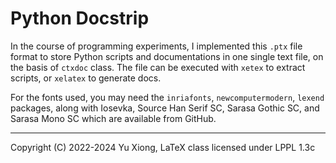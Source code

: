 # Python Docstrip

In the course of programming experiments, I implemented this `.ptx` file format to store Python scripts and documentations in one single text file, on the basis of `ctxdoc` class. The file can be executed with `xetex` to extract scripts, or `xelatex` to generate docs.

For the fonts used, you may need the `inriafonts`, `newcomputermodern`, `lexend` packages, along with Iosevka, Source Han Serif SC, Sarasa Gothic SC, and Sarasa Mono SC which are available from GitHub.

-----

Copyright (C) 2022-2024 Yu Xiong, LaTeX class licensed under LPPL 1.3c
